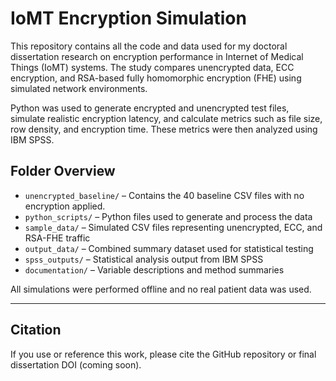# IoMT Encryption Simulation

This repository contains all the code and data used for my doctoral dissertation research on encryption performance in Internet of Medical Things (IoMT) systems. The study compares unencrypted data, ECC encryption, and RSA-based fully homomorphic encryption (FHE) using simulated network environments.

Python was used to generate encrypted and unencrypted test files, simulate realistic encryption latency, and calculate metrics such as file size, row density, and encryption time. These metrics were then analyzed using IBM SPSS.

## Folder Overview

- `unencrypted_baseline/` – Contains the 40 baseline CSV files with no encryption applied.
- `python_scripts/` – Python files used to generate and process the data
- `sample_data/` – Simulated CSV files representing unencrypted, ECC, and RSA-FHE traffic
- `output_data/` – Combined summary dataset used for statistical testing
- `spss_outputs/` – Statistical analysis output from IBM SPSS
- `documentation/` – Variable descriptions and method summaries

All simulations were performed offline and no real patient data was used.

---

## Citation

If you use or reference this work, please cite the GitHub repository or final dissertation DOI (coming soon).
